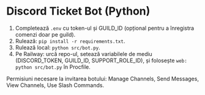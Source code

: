 # Discord Ticket Bot (Python)


1. Completează `.env` cu token-ul și GUILD_ID (opțional pentru a înregistra comenzi doar pe guild).
2. Rulează: `pip install -r requirements.txt`.
3. Rulează local: `python src/bot.py`.
4. Pe Railway: urcă repo-ul, setează variabilele de mediu (DISCORD_TOKEN, GUILD_ID, SUPPORT_ROLE_ID), și folosește `web: python src/bot.py` în Procfile.


Permisiuni necesare la invitarea botului: Manage Channels, Send Messages, View Channels, Use Slash Commands.
